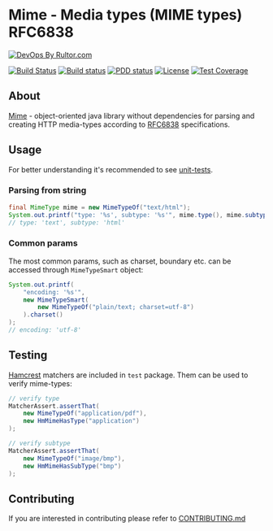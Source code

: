# Mime - Media types (MIME types) RFC6838

[![DevOps By Rultor.com](http://www.rultor.com/b/g4s8/mime)](http://www.rultor.com/p/g4s8/mime)

[![Build Status](https://img.shields.io/travis/g4s8/mime.svg?style=flat-square)](https://travis-ci.org/g4s8/mime)
[![Build status](https://ci.appveyor.com/api/projects/status/9mk57am5d3r70geo?svg=true)](https://ci.appveyor.com/project/g4s8/mime)
[![PDD status](http://www.0pdd.com/svg?name=g4s8/mime)](http://www.0pdd.com/p?name=g4s8/mime)
[![License](https://img.shields.io/github/license/g4s8/mime.svg?style=flat-square)](https://github.com/g4s8/mime/blob/master/LICENSE.txt)
[![Test Coverage](https://img.shields.io/codecov/c/github/g4s8/mime.svg?style=flat-square)](https://codecov.io/github/g4s8/mime?branch=master)

## About
[Mime](https://github.com/g4s8/mime) - object-oriented java library without dependencies for parsing and creating
HTTP media-types according to [RFC6838](https://tools.ietf.org/html/rfc6838) specifications.

## Usage
For better understanding it's recommended to see [unit-tests](https://github.com/g4s8/mime/blob/master/src/test/java/com/g4s8/mime/).

### Parsing from string
```java
final MimeType mime = new MimeTypeOf("text/html");
System.out.printf("type: '%s', subtype: '%s'", mime.type(), mime.subtype());
// type: 'text', subtype: 'html'
```
### Common params
The most common params, such as charset, boundary etc. can be accessed through `MimeTypeSmart` object:
```java
System.out.printf(
    "encoding: '%s'",
    new MimeTypeSmart(
        new MimeTypeOf("plain/text; charset=utf-8")
    ).charset()
);
// encoding: 'utf-8'
```

## Testing
[Hamcrest](http://hamcrest.org/JavaHamcrest/) matchers are included in `test` package. Them can be used to verify mime-types:
```java
// verify type
MatcherAssert.assertThat(
    new MimeTypeOf("application/pdf"),
    new HmMimeHasType("application")
);

// verify subtype
MatcherAssert.assertThat(
    new MimeTypeOf("image/bmp"),
    new HmMimeHasSubType("bmp")
);
```

## Contributing
If you are interested in contributing please refer to [CONTRIBUTING.md](CONTRIBUTING.md)
